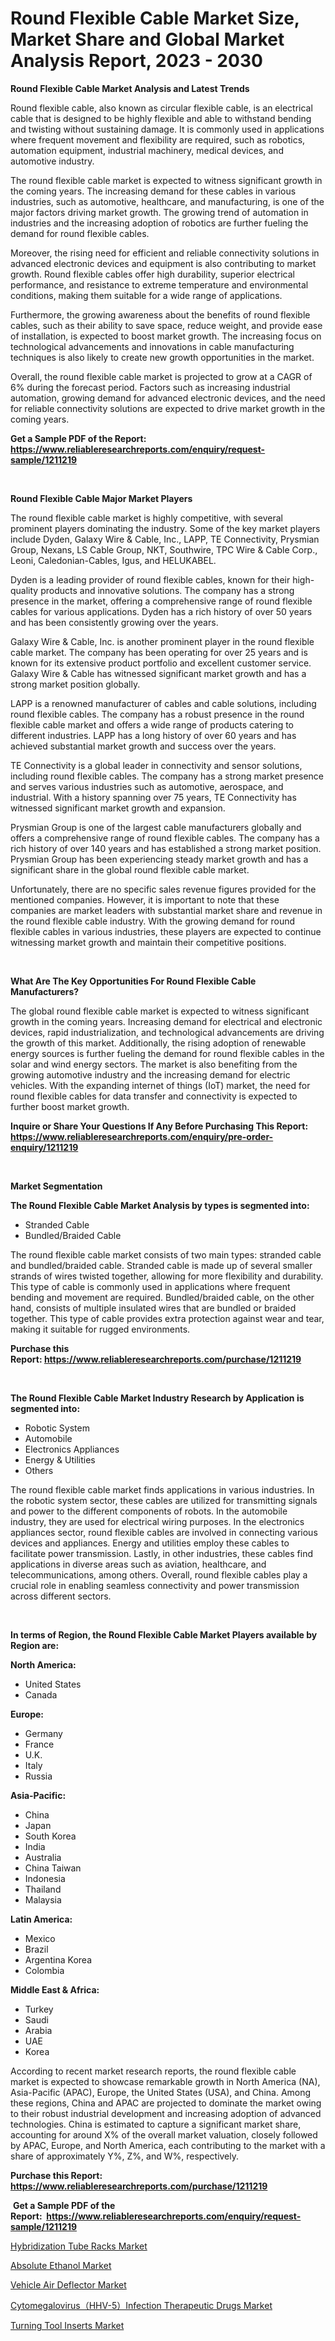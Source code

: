<p><h1>Round Flexible Cable Market Size, Market Share and Global Market Analysis Report, 2023 - 2030</h1></p><p><strong>Round Flexible Cable Market Analysis and Latest Trends</strong></p>
<p><p>Round flexible cable, also known as circular flexible cable, is an electrical cable that is designed to be highly flexible and able to withstand bending and twisting without sustaining damage. It is commonly used in applications where frequent movement and flexibility are required, such as robotics, automation equipment, industrial machinery, medical devices, and automotive industry.</p><p>The round flexible cable market is expected to witness significant growth in the coming years. The increasing demand for these cables in various industries, such as automotive, healthcare, and manufacturing, is one of the major factors driving market growth. The growing trend of automation in industries and the increasing adoption of robotics are further fueling the demand for round flexible cables.</p><p>Moreover, the rising need for efficient and reliable connectivity solutions in advanced electronic devices and equipment is also contributing to market growth. Round flexible cables offer high durability, superior electrical performance, and resistance to extreme temperature and environmental conditions, making them suitable for a wide range of applications.</p><p>Furthermore, the growing awareness about the benefits of round flexible cables, such as their ability to save space, reduce weight, and provide ease of installation, is expected to boost market growth. The increasing focus on technological advancements and innovations in cable manufacturing techniques is also likely to create new growth opportunities in the market.</p><p>Overall, the round flexible cable market is projected to grow at a CAGR of 6% during the forecast period. Factors such as increasing industrial automation, growing demand for advanced electronic devices, and the need for reliable connectivity solutions are expected to drive market growth in the coming years.</p></p>
<p><strong>Get a Sample PDF of the Report:&nbsp; <a href="https://www.reliableresearchreports.com/enquiry/request-sample/1211219">https://www.reliableresearchreports.com/enquiry/request-sample/1211219</a></strong></p>
<p>&nbsp;</p>
<p><strong>Round Flexible Cable Major Market Players</strong></p>
<p><p>The round flexible cable market is highly competitive, with several prominent players dominating the industry. Some of the key market players include Dyden, Galaxy Wire & Cable, Inc., LAPP, TE Connectivity, Prysmian Group, Nexans, LS Cable Group, NKT, Southwire, TPC Wire & Cable Corp., Leoni, Caledonian-Cables, Igus, and HELUKABEL.</p><p>Dyden is a leading provider of round flexible cables, known for their high-quality products and innovative solutions. The company has a strong presence in the market, offering a comprehensive range of round flexible cables for various applications. Dyden has a rich history of over 50 years and has been consistently growing over the years.</p><p>Galaxy Wire & Cable, Inc. is another prominent player in the round flexible cable market. The company has been operating for over 25 years and is known for its extensive product portfolio and excellent customer service. Galaxy Wire & Cable has witnessed significant market growth and has a strong market position globally.</p><p>LAPP is a renowned manufacturer of cables and cable solutions, including round flexible cables. The company has a robust presence in the round flexible cable market and offers a wide range of products catering to different industries. LAPP has a long history of over 60 years and has achieved substantial market growth and success over the years.</p><p>TE Connectivity is a global leader in connectivity and sensor solutions, including round flexible cables. The company has a strong market presence and serves various industries such as automotive, aerospace, and industrial. With a history spanning over 75 years, TE Connectivity has witnessed significant market growth and expansion.</p><p>Prysmian Group is one of the largest cable manufacturers globally and offers a comprehensive range of round flexible cables. The company has a rich history of over 140 years and has established a strong market position. Prysmian Group has been experiencing steady market growth and has a significant share in the global round flexible cable market.</p><p>Unfortunately, there are no specific sales revenue figures provided for the mentioned companies. However, it is important to note that these companies are market leaders with substantial market share and revenue in the round flexible cable industry. With the growing demand for round flexible cables in various industries, these players are expected to continue witnessing market growth and maintain their competitive positions.</p></p>
<p>&nbsp;</p>
<p><strong>What Are The Key Opportunities For Round Flexible Cable Manufacturers?</strong></p>
<p><p>The global round flexible cable market is expected to witness significant growth in the coming years. Increasing demand for electrical and electronic devices, rapid industrialization, and technological advancements are driving the growth of this market. Additionally, the rising adoption of renewable energy sources is further fueling the demand for round flexible cables in the solar and wind energy sectors. The market is also benefiting from the growing automotive industry and the increasing demand for electric vehicles. With the expanding internet of things (IoT) market, the need for round flexible cables for data transfer and connectivity is expected to further boost market growth.</p></p>
<p><strong>Inquire or Share Your Questions If Any Before Purchasing This Report: <a href="https://www.reliableresearchreports.com/enquiry/pre-order-enquiry/1211219">https://www.reliableresearchreports.com/enquiry/pre-order-enquiry/1211219</a></strong></p>
<p>&nbsp;</p>
<p><strong>Market Segmentation</strong></p>
<p><strong>The Round Flexible Cable Market Analysis by types is segmented into:</strong></p>
<p><ul><li>Stranded Cable</li><li>Bundled/Braided Cable</li></ul></p>
<p><p>The round flexible cable market consists of two main types: stranded cable and bundled/braided cable. Stranded cable is made up of several smaller strands of wires twisted together, allowing for more flexibility and durability. This type of cable is commonly used in applications where frequent bending and movement are required. Bundled/braided cable, on the other hand, consists of multiple insulated wires that are bundled or braided together. This type of cable provides extra protection against wear and tear, making it suitable for rugged environments.</p></p>
<p><strong>Purchase this Report:&nbsp;<a href="https://www.reliableresearchreports.com/purchase/1211219">https://www.reliableresearchreports.com/purchase/1211219</a></strong></p>
<p>&nbsp;</p>
<p><strong>The Round Flexible Cable Market Industry Research by Application is segmented into:</strong></p>
<p><ul><li>Robotic System</li><li>Automobile</li><li>Electronics Appliances</li><li>Energy & Utilities</li><li>Others</li></ul></p>
<p><p>The round flexible cable market finds applications in various industries. In the robotic system sector, these cables are utilized for transmitting signals and power to the different components of robots. In the automobile industry, they are used for electrical wiring purposes. In the electronics appliances sector, round flexible cables are involved in connecting various devices and appliances. Energy and utilities employ these cables to facilitate power transmission. Lastly, in other industries, these cables find applications in diverse areas such as aviation, healthcare, and telecommunications, among others. Overall, round flexible cables play a crucial role in enabling seamless connectivity and power transmission across different sectors.</p></p>
<p>&nbsp;</p>
<p><strong>In terms of Region, the Round Flexible Cable Market Players available by Region are:</strong></p>
<p>
    <p> <strong> North America: </strong>
        <ul>
            <li>United States</li>
            <li>Canada</li>
        </ul>
        </p> 
    <p> <strong> Europe: </strong>
        <ul>
            <li>Germany</li>
            <li>France</li>
            <li>U.K.</li>
            <li>Italy</li>
            <li>Russia</li>
        </ul>
        </p> 
    <p> <strong> Asia-Pacific: </strong>
        <ul>
            <li>China</li>
            <li>Japan</li>
            <li>South Korea</li>
            <li>India</li>
            <li>Australia</li>
            <li>China Taiwan</li>
            <li>Indonesia</li>
            <li>Thailand</li>
            <li>Malaysia</li>
        </ul>
        </p> 
    <p> <strong> Latin America: </strong>
        <ul>
            <li>Mexico</li>
            <li>Brazil</li>
            <li>Argentina Korea</li>
            <li>Colombia</li>
        </ul>
        </p> 
    <p> <strong> Middle East & Africa: </strong>
        <ul>
            <li>Turkey</li>
            <li>Saudi</li>
            <li>Arabia</li>
            <li>UAE</li>
            <li>Korea</li>
        </ul>
    </p>
    </p>
<p><p>According to recent market research reports, the round flexible cable market is expected to showcase remarkable growth in North America (NA), Asia-Pacific (APAC), Europe, the United States (USA), and China. Among these regions, China and APAC are projected to dominate the market owing to their robust industrial development and increasing adoption of advanced technologies. China is estimated to capture a significant market share, accounting for around X% of the overall market valuation, closely followed by APAC, Europe, and North America, each contributing to the market with a share of approximately Y%, Z%, and W%, respectively.</p></p>
<p><strong>Purchase this Report: <a href="https://www.reliableresearchreports.com/purchase/1211219">https://www.reliableresearchreports.com/purchase/1211219</a></strong></p>
<p>&nbsp;<strong>Get a Sample PDF of the Report:&nbsp;&nbsp;<a href="https://www.reliableresearchreports.com/enquiry/request-sample/1211219">https://www.reliableresearchreports.com/enquiry/request-sample/1211219</a></strong></p>
<p><strong></strong></p>
<p><p><a href="https://www.linkedin.com/pulse/hybridization-tube-racks-market-size-share/">Hybridization Tube Racks Market</a></p><p><a href="https://www.linkedin.com/pulse/absolute-ethanol-market-challenges-opportunities-growth-drivers/">Absolute Ethanol Market</a></p><p><a href="https://medium.com/@hazelharvey1918/vehicle-air-deflector-market-size-growth-forecast-2023-2030-3ff73b4c8d83">Vehicle Air Deflector Market</a></p><p><a href="https://www.linkedin.com/pulse/cytomegalovirushhv-5infection-therapeutic-drugs-market-1c/">Cytomegalovirus（HHV-5）Infection Therapeutic Drugs Market</a></p><p><a href="https://medium.com/@darbyledner/turning-tool-inserts-market-size-growth-forecast-2023-2030-537a1239c770">Turning Tool Inserts Market</a></p></p>